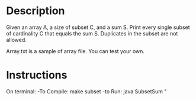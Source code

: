# Description
Given an array A, a size of subset C, and a sum S. Print every single subset of cardinality C that equals the sum S. Duplicates in the subset are not allowed.

Array.txt is a sample of array file. You can test your own.

# Instructions
On terminal:
-To Compile: make subset
-to Run: java SubsetSum <array file> <subset size> <sum to search>"
